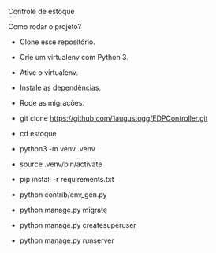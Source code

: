 Controle de estoque


Como rodar o projeto?
* Clone esse repositório.
* Crie um virtualenv com Python 3.
* Ative o virtualenv.
* Instale as dependências.
* Rode as migrações.

* git clone https://github.com/1augustogg/EDPController.git
* cd estoque
* python3 -m venv .venv
* source .venv/bin/activate
* pip install -r requirements.txt
* python contrib/env_gen.py
* python manage.py migrate
* python manage.py createsuperuser
* python manage.py runserver
